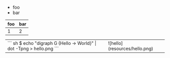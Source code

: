 - foo <!-- .element: class="fragment" -->
- bar <!-- .element: class="fragment" style="font-size: 50px" -->

foo | bar
--- | ---
1   | 2

<table>
<tr>
<td>
``` sh
$ echo "digraph G {Hello -> World}" | dot -Tpng > hello.png
```
</td>
<td>
![hello](resources/hello.png)
</td>
</tr>
</table>
